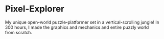 # Pixel-Explorer

My unique open-world puzzle-platformer set in a vertical-scrolling jungle! In 300 hours, I made the graphics and mechanics and entire puzzly world from scratch.
